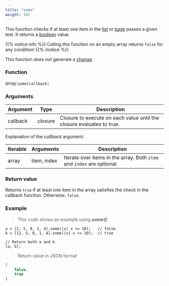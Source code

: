 ```yaml
---
title: "some"
weight: 102
---
```


This function checks if at least one item in the [list](..) or [tuple](../../tuple) passes a given test. It returns a [boolean](../../bool) value.

{{% notice info %}}
Calling this function on an empty array returns `false` for any condition!
{{% /notice %}}

This function does *not* generate a [change](../../../overview/changes).

### Function

*array*.`some(callback)`

### Arguments

Argument | Type | Description
-------- | ---- | -----------
callback | closure | Closure to execute on each value until the closure evaluates to true.

Explanation of the *callback* argument:

Iterable | Arguments   | Description
-------- | ----------- | -----------
array    | item, index | Iterate over items in the array. Both `item` and `index` are optional.

### Return value

Returns `true` if at least one item in the array satisfies the check in the callback function. Otherwise, `false`.

### Example

> This code shows an example using ***some()***:

```thingsdb,json_response
a = [2, 5, 8, 1, 4].some(|x| x >= 10);   // false
b = [12, 5, 8, 1, 4].some(|x| x >= 10);  // true

// Return both a and b
[a, b];
```

> Return value in JSON format

```json
[
    false,
    true
]
```
